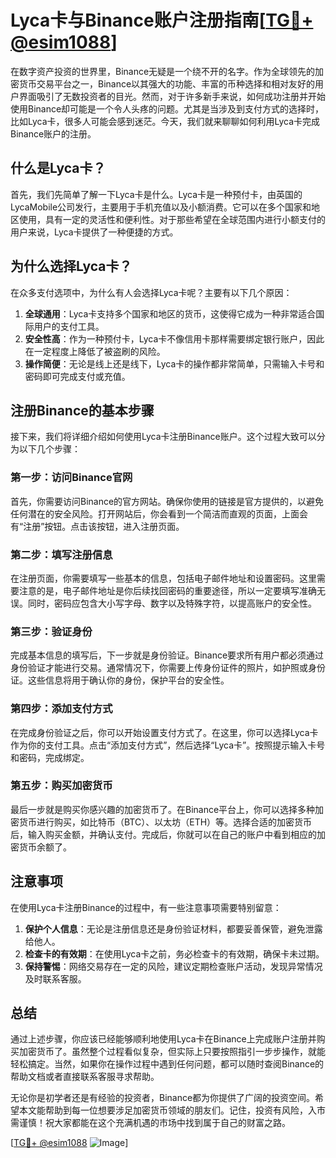 # Lyca卡与Binance账户注册指南[[TG💪+ @esim1088](https://t.me/s/esim1088)]

在数字资产投资的世界里，Binance无疑是一个绕不开的名字。作为全球领先的加密货币交易平台之一，Binance以其强大的功能、丰富的币种选择和相对友好的用户界面吸引了无数投资者的目光。然而，对于许多新手来说，如何成功注册并开始使用Binance却可能是一个令人头疼的问题。尤其是当涉及到支付方式的选择时，比如Lyca卡，很多人可能会感到迷茫。今天，我们就来聊聊如何利用Lyca卡完成Binance账户的注册。

## 什么是Lyca卡？

首先，我们先简单了解一下Lyca卡是什么。Lyca卡是一种预付卡，由英国的LycaMobile公司发行，主要用于手机充值以及小额消费。它可以在多个国家和地区使用，具有一定的灵活性和便利性。对于那些希望在全球范围内进行小额支付的用户来说，Lyca卡提供了一种便捷的方式。

## 为什么选择Lyca卡？

在众多支付选项中，为什么有人会选择Lyca卡呢？主要有以下几个原因：

1. **全球通用**：Lyca卡支持多个国家和地区的货币，这使得它成为一种非常适合国际用户的支付工具。
2. **安全性高**：作为一种预付卡，Lyca卡不像信用卡那样需要绑定银行账户，因此在一定程度上降低了被盗刷的风险。
3. **操作简便**：无论是线上还是线下，Lyca卡的操作都非常简单，只需输入卡号和密码即可完成支付或充值。

## 注册Binance的基本步骤

接下来，我们将详细介绍如何使用Lyca卡注册Binance账户。这个过程大致可以分为以下几个步骤：

### 第一步：访问Binance官网

首先，你需要访问Binance的官方网站。确保你使用的链接是官方提供的，以避免任何潜在的安全风险。打开网站后，你会看到一个简洁而直观的页面，上面会有“注册”按钮。点击该按钮，进入注册页面。

### 第二步：填写注册信息

在注册页面，你需要填写一些基本的信息，包括电子邮件地址和设置密码。这里需要注意的是，电子邮件地址是你后续找回密码的重要途径，所以一定要填写准确无误。同时，密码应包含大小写字母、数字以及特殊字符，以提高账户的安全性。

### 第三步：验证身份

完成基本信息的填写后，下一步就是身份验证。Binance要求所有用户都必须通过身份验证才能进行交易。通常情况下，你需要上传身份证件的照片，如护照或身份证。这些信息将用于确认你的身份，保护平台的安全性。

### 第四步：添加支付方式

在完成身份验证之后，你可以开始设置支付方式了。在这里，你可以选择Lyca卡作为你的支付工具。点击“添加支付方式”，然后选择“Lyca卡”。按照提示输入卡号和密码，完成绑定。

### 第五步：购买加密货币

最后一步就是购买你感兴趣的加密货币了。在Binance平台上，你可以选择多种加密货币进行购买，如比特币（BTC）、以太坊（ETH）等。选择合适的加密货币后，输入购买金额，并确认支付。完成后，你就可以在自己的账户中看到相应的加密货币余额了。

## 注意事项

在使用Lyca卡注册Binance的过程中，有一些注意事项需要特别留意：

1. **保护个人信息**：无论是注册信息还是身份验证材料，都要妥善保管，避免泄露给他人。
2. **检查卡的有效期**：在使用Lyca卡之前，务必检查卡的有效期，确保卡未过期。
3. **保持警惕**：网络交易存在一定的风险，建议定期检查账户活动，发现异常情况及时联系客服。

## 总结

通过上述步骤，你应该已经能够顺利地使用Lyca卡在Binance上完成账户注册并购买加密货币了。虽然整个过程看似复杂，但实际上只要按照指引一步步操作，就能轻松搞定。当然，如果你在操作过程中遇到任何问题，都可以随时查阅Binance的帮助文档或者直接联系客服寻求帮助。

无论你是初学者还是有经验的投资者，Binance都为你提供了广阔的投资空间。希望本文能帮助到每一位想要涉足加密货币领域的朋友们。记住，投资有风险，入市需谨慎！祝大家都能在这个充满机遇的市场中找到属于自己的财富之路。

[[TG💪+ @esim1088](https://t.me/s/esim1088) ![Image](https://i.postimg.cc/4NQfJmqS/Snipaste-2025-05-13-00-14-12.png)]